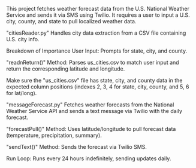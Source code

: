 This project fetches weather forecast data from the U.S. National Weather Service and sends it via SMS using Twilio. It requires a user to input a U.S. city, county, and state to pull localized weather data.

"citiesReader.py" Handles city data extraction from a CSV file containing U.S. city info.

Breakdown of Importance
User Input: Prompts for state, city, and county.

"readnReturn()" Method: Parses us_cities.csv to match user input and return the corresponding latitude and longitude.

Make sure the "us_cities.csv" file has state, city, and county data in the expected column positions (indexes 2, 3, 4 for state, city, county, and 5, 6 for lat/long).

"messageForecast.py" Fetches weather forecasts from the National Weather Service API and sends a text message via Twilio with the daily forecast.

"forecastPull()" Method: Uses latitude/longitude to pull forecast data (temperature, precipitation, summary).
  
"sendText()" Method: Sends the forecast via Twilio SMS.
  
Run Loop: Runs every 24 hours indefinitely, sending updates daily.
